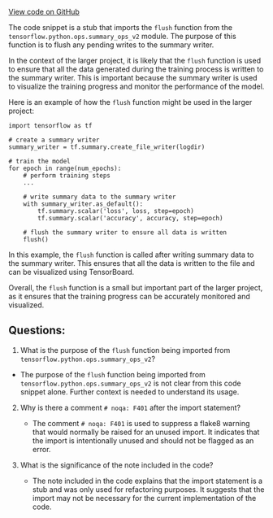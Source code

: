 [View code on GitHub](https://github.com/misbahsy/the-algorithm/twml/twml/summary/__init__.py)

The code snippet is a stub that imports the `flush` function from the `tensorflow.python.ops.summary_ops_v2` module. The purpose of this function is to flush any pending writes to the summary writer. 

In the context of the larger project, it is likely that the `flush` function is used to ensure that all the data generated during the training process is written to the summary writer. This is important because the summary writer is used to visualize the training progress and monitor the performance of the model. 

Here is an example of how the `flush` function might be used in the larger project:

```
import tensorflow as tf

# create a summary writer
summary_writer = tf.summary.create_file_writer(logdir)

# train the model
for epoch in range(num_epochs):
    # perform training steps
    ...

    # write summary data to the summary writer
    with summary_writer.as_default():
        tf.summary.scalar('loss', loss, step=epoch)
        tf.summary.scalar('accuracy', accuracy, step=epoch)

    # flush the summary writer to ensure all data is written
    flush()
```

In this example, the `flush` function is called after writing summary data to the summary writer. This ensures that all the data is written to the file and can be visualized using TensorBoard. 

Overall, the `flush` function is a small but important part of the larger project, as it ensures that the training progress can be accurately monitored and visualized.
## Questions: 
 1. What is the purpose of the `flush` function being imported from `tensorflow.python.ops.summary_ops_v2`?
   - The purpose of the `flush` function being imported from `tensorflow.python.ops.summary_ops_v2` is not clear from this code snippet alone. Further context is needed to understand its usage.
   
2. Why is there a comment `# noqa: F401` after the import statement?
   - The comment `# noqa: F401` is used to suppress a flake8 warning that would normally be raised for an unused import. It indicates that the import is intentionally unused and should not be flagged as an error.
   
3. What is the significance of the note included in the code?
   - The note included in the code explains that the import statement is a stub and was only used for refactoring purposes. It suggests that the import may not be necessary for the current implementation of the code.